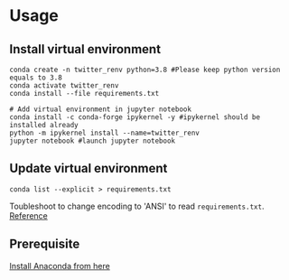 # Usage

## Install virtual environment
```console
conda create -n twitter_renv python=3.8 #Please keep python version equals to 3.8
conda activate twitter_renv
conda install --file requirements.txt

# Add virtual environment in jupyter notebook
conda install -c conda-forge ipykernel -y #ipykernel should be installed already
python -m ipykernel install --name=twitter_renv
jupyter notebook #launch jupyter notebook
```

## Update virtual environment
```console
conda list --explicit > requirements.txt
```

Toubleshoot to change encoding to 'ANSI' to read `requirements.txt`. [Reference](https://github.com/conda/conda/issues/9519)

## Prerequisite
[Install Anaconda from here](https://www.anaconda.com/products/individual)

